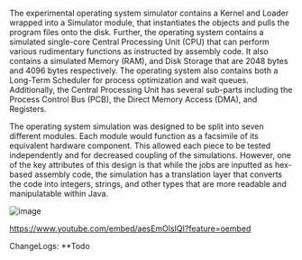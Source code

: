The experimental operating system simulator contains a Kernel and Loader wrapped into a Simulator module, that instantiates the objects and pulls the program files onto the disk. Further, the operating system contains a simulated single-core Central Processing Unit (CPU) that can perform various rudimentary functions as instructed by assembly code. It also contains a simulated Memory (RAM), and Disk Storage that are 2048 bytes and 4096 bytes respectively. The operating system also contains both a Long-Term Scheduler for process optimization and wait queues. Additionally, the Central Processing Unit has several sub-parts including the Process Control Bus (PCB), the Direct Memory Access (DMA), and Registers.

The operating system simulation was designed to be split into seven different modules. Each module would function as a facsimile of its equivalent hardware component. This allowed each piece to be tested independently and for decreased coupling of the simulations. However, one of the key attributes of this design is that while the jobs are inputted as hex-based assembly code, the simulation has a translation layer that converts the code into integers, strings, and other types that are more readable and manipulatable within Java.

![image](https://github.com/user-attachments/assets/5095243b-4e37-4fa5-9206-53fe4c885291)

https://www.youtube.com/embed/aesEmOlsIQI?feature=oembed


ChangeLogs:
**Todo
